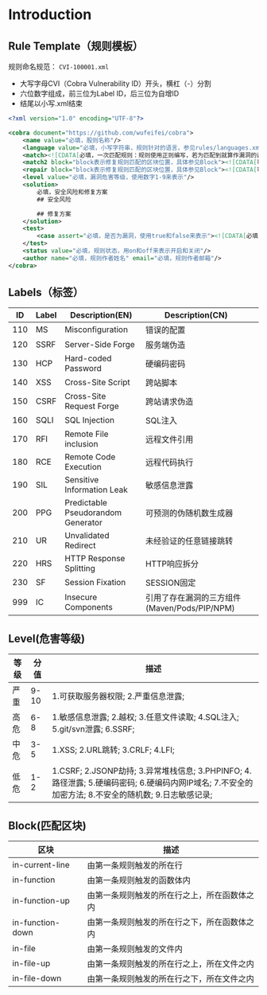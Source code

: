 # Introduction

## Rule Template（规则模板）
规则命名规范：
`CVI-100001.xml`
- 大写字母CVI（Cobra Vulnerability ID）开头，横杠（-）分割
- 六位数字组成，前三位为Label ID，后三位为自增ID
- 结尾以小写.xml结束
```xml
<?xml version="1.0" encoding="UTF-8"?>

<cobra document="https://github.com/wufeifei/cobra">
    <name value="必填，股则名称"/>
    <language value="必填，小写字符串，规则针对的语言，参见rules/languages.xml"/>
    <match><![CDATA[必填，一次匹配规则：规则使用正则编写，若为匹配到就算作漏洞的话在规则前后加上括号即可。]]></match>
    <match2 block="block表示修复规则匹配的区块位置，具体参见Block"><![CDATA[可选，二次匹配规则：当完成一次匹配规则后，若需要再次匹配可再次填写。block表示二次规则匹配的区块位置，具体参见rules/README.md]]></match2>
    <repair block="block表示修复规则匹配的区块位置，具体参见Block"><![CDATA[可选，修复规则：若匹配到此规则则不算做漏洞。]]></repair>
    <level value="必填，漏洞危害等级，使用数字1-9来表示"/>
    <solution>
        必填，安全风险和修复方案
        ## 安全风险

        ## 修复方案
    </solution>
    <test>
        <case assert="必填，是否为漏洞，使用true和false来表示"><![CDATA[必填，规则测试代码，可以多行。]]></case>
    </test>
    <status value="必填，规则状态，用on和off来表示开启和关闭"/>
    <author name="必填，规则作者姓名" email="必填，规则作者邮箱"/>
</cobra>
```

## Labels（标签）
| ID | Label | Description(EN) | Description(CN) |  |
| --- | --- | --- | --- | ---|
| 110 | MS | Misconfiguration | 错误的配置 |
| 120 | SSRF | Server-Side Forge | 服务端伪造 |
| 130 | HCP | Hard-coded Password | 硬编码密码 |
| 140 | XSS | Cross-Site Script | 跨站脚本 |
| 150 | CSRF | Cross-Site Request Forge | 跨站请求伪造 |
| 160 | SQLI | SQL Injection | SQL注入 |
| 170 | RFI | Remote File inclusion | 远程文件引用 |
| 180 | RCE | Remote Code Execution | 远程代码执行 |
| 190 | SIL | Sensitive Information Leak | 敏感信息泄露 |
| 200 | PPG | Predictable Pseudorandom Generator | 可预测的伪随机数生成器 |
| 210 | UR | Unvalidated Redirect | 未经验证的任意链接跳转 |
| 220 | HRS | HTTP Response Splitting | HTTP响应拆分 |
| 230 | SF | Session Fixation | SESSION固定 |
| 999 | IC | Insecure Components| 引用了存在漏洞的三方组件(Maven/Pods/PIP/NPM) |

## Level(危害等级)

| 等级 | 分值 | 描述 |
|---|---|---|
| 严重 | 9-10 | 1.可获取服务器权限; 2.严重信息泄露; |
| 高危 | 6-8 | 1.敏感信息泄露; 2.越权; 3.任意文件读取; 4.SQL注入; 5.git/svn泄露; 6.SSRF;|
| 中危 | 3-5 | 1.XSS; 2.URL跳转; 3.CRLF; 4.LFI;|
| 低危 | 1-2 | 1.CSRF; 2.JSONP劫持; 3.异常堆栈信息; 3.PHPINFO; 4.路径泄露; 5.硬编码密码; 6.硬编码内网IP域名; 7.不安全的加密方法; 8.不安全的随机数; 9.日志敏感记录;|

## Block(匹配区块)

|区块|描述|
|---|---|
| in-current-line | 由第一条规则触发的所在行 |
| in-function | 由第一条规则触发的函数体内 |
| in-function-up | 由第一条规则触发的所在行之上，所在函数体之内 |
| in-function-down | 由第一条规则触发的所在行之下，所在函数体之内 |
| in-file | 由第一条规则触发的文件内 |
| in-file-up | 由第一条规则触发的所在行之上，所在文件之内 |
| in-file-down | 由第一条规则触发的所在行之下，所在文件之内 |